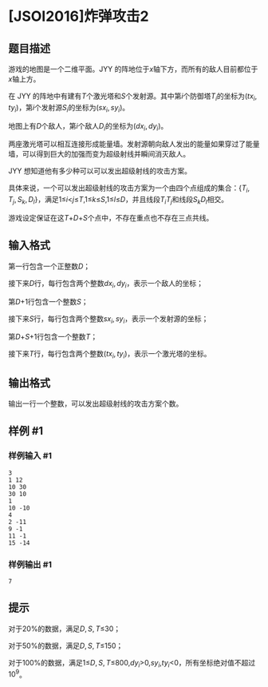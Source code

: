 # [JSOI2016]炸弹攻击2

## 题目描述

游戏的地图是一个二维平面。JYY 的阵地位于$x$轴下方，而所有的敌人目前都位于$x$轴上方。

在 JYY 的阵地中有建有$T$个激光塔和$S$个发射源。其中第$i$个防御塔$T_i$的坐标为$(tx_i,ty_i)$，第$i$个发射源$S_i$的坐标为$(sx_i,sy_i)$。

地图上有$D$个敌人，第$i$个敌人$D_i$的坐标为$(dx_i,dy_i)$。

两座激光塔可以相互连接形成能量墙。发射源朝向敌人发出的能量如果穿过了能量墙，可以得到巨大的加强而变为超级射线并瞬间消灭敌人。

JYY 想知道他有多少种可以可以发出超级射线的攻击方案。

具体来说，一个可以发出超级射线的攻击方案为一个由四个点组成的集合：{$T_i,T_j,S_k,D_l$}，满足$1$$\leq$$i$$<$$j$$\leq$$T$$,$$1$$\leq$$k$$\leq$$S$$,$$1$$\leq$$l$$\leq$$D$，并且线段$T_iT_j$和线段$S_kD_l$相交。

游戏设定保证在这$T$$+$$D$$+$$S$个点中，不存在重点也不存在三点共线。

## 输入格式

第一行包含一个正整数$D$；

接下来$D$行，每行包含两个整数$dx_i,dy_i$，表示一个敌人的坐标；

第$D$$+$$1$行包含一个整数$S$；

接下来$S$行，每行包含两个整数$sx_i,sy_i$，表示一个发射源的坐标；

第$D$$+$$S$$+$$1$行包含一个整数$T$；

接下来$T$行，每行包含两个整数$(tx_i,ty_i)$，表示一个激光塔的坐标。

## 输出格式

输出一行一个整数，可以发出超级射线的攻击方案个数。

## 样例 #1

### 样例输入 #1
```
3
1 12
10 30
30 10
1
10 -10
4
2 -11
9 -1
11 -1
15 -14
```

### 样例输出 #1

```
7
```

## 提示

对于$20$%的数据，满足$D,S,T$$\leq$$30$；

对于$50$%的数据，满足$D,S,T$$\leq$$150$；

对于$100$%的数据，满足$1$$\leq$$D,S,T$$\leq$$800$$,$$dy_i$$>$$0$$,$$sy_i$$,$$ty_i$$<$$0$，所有坐标绝对值不超过$10^9$。
